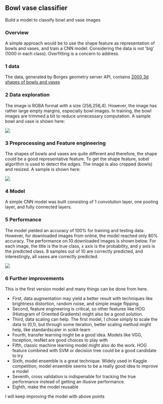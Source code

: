 
## Bowl vase classifier
Build a model to classify bowl and vase images

### Overview
A simple approach would be to use the shape feature as representation of bowls and vases, and train a CNN model. Considering the data is not 'big' (1000 in each class). Overfitting is a concern to address.

[//]:# (Image references)
[bowl_vase]:./output_images/bowl_vase.png
[edge_detection]:./output_images/preprocessed_image.png
[performance]: ./output_images/model_prediction.png


### 1 data 
The data, generated by Borges geometry server API, contains [2000 3d shapes of bowls and vases](https://goo.gl/zz6wYB)

### 2 Data exploration
The image is RGBA format with a size (256,256,4). However, the image has rather large empty margins, especially bowl images. In training, the bowl images are trimmed a bit to reduce unnecessary computation. A sample bowl and vase is shown here:

![][bowl_vase]

### 3 Preprocessing and Feature engineering
The shapes of bowls and vases are quite different and therefore, the shape could be a good representative feature. To get the shape feature, sobel algorithm is used to detect the edges. The image is also cropped (bowls) and resized. A sample is shown here:

![][edge_detection]

### 4 Model
A simple CNN model was built consisting of 1 convolution layer, one pooling layer, and fully connected layers. 

### 5 Performance
The model yielded an accuracy of 100% for training and testing data. However, for downloaded images from online, the model reached only 80% accuracy. The performance on 10 downloaded images is shown below. For each image, the title is the true class, x axis is the probability, and y axis is the predicted class. 8 samples out of 10 are correctly predicted, and interestingly, all vases are correctly predicted.

![][performance]


### 6 Further improvements
This is the first version model and many things can be done from here. 
* First, data augmentation may yield a better result with techniques like brightness distortion, random noise, and simple image flipping. 
* Second, feature engineering is critical, so other features like HOG (Histogram of Oriented Gradients) might also be a good solution. 
* Third, data scaling can help. The first model, I chose simply to scale the data to (0,1), but through some iteration, better scaling method might help, like standardscaler in scikit-learn
* Fourth, transfer learning might be a good idea. Models like VGG, Inception, resNet are good choices to play with
* Fifth, classic machine learning model might also do the work. HOG feature combined with SVM or decision tree could be a good candidate to try
* Sixth, model ensemble is a great technique. Widely used in Kaggle competition, model ensemble seems to be a really good idea to improve a model
* Seventh, cross validation is indispenable for tracking the true performance instead of getting an illusive performance. 
* Eighth, make the model reusable

I will keep improving the model with above points




```python

```
